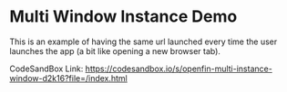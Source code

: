 # Multi Window Instance Demo

This is an example of having the same url launched every time the user launches the app (a bit like opening a new browser tab).

CodeSandBox Link: https://codesandbox.io/s/openfin-multi-instance-window-d2k16?file=/index.html
